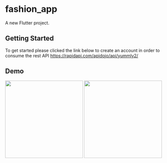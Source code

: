 # fashion_app


A new Flutter project.

## Getting Started
To get started please clicked the link below to create an account in  order to consume the rest API 
https://rapidapi.com/apidojo/api/yummly2/





## Demo
<img src="https://github.com/HillaryKiprono/food_recipe/blob/master/screenshot/Screenshot_20230825-121615.jpg" width="250"/> <img src="https://github.com/HillaryKiprono/food_recipe/blob/master/screenshot/Screenshot_20230825-120433.jpg" width="250"/>

